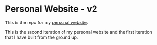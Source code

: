 # Personal Website - v2
This is the repo for my [personal website](www.hughbromund.com). 

This is the second iteration of my personal website and the first iteration that I have built from the ground up.